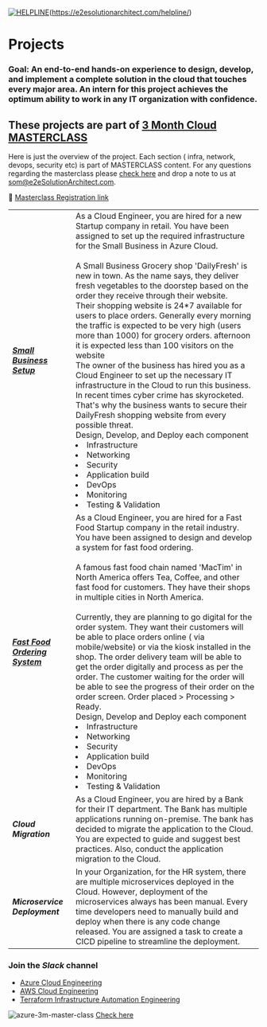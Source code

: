 [![HELPLINE](https://github.com/e2eSolutionArchitect/academy/assets/8308302/3b85acaf-50f5-4a4f-850d-46216de108af)](Helpline)(https://e2esolutionarchitect.com/helpline/)

# Projects

### Goal: An end-to-end hands-on experience to design, develop, and implement a complete solution in the cloud that touches every major area. An intern for this project achieves the optimum ability to work in any IT organization with confidence.  

## These projects are part of [3 Month Cloud MASTERCLASS](https://github.com/e2eSolutionArchitect/academy/blob/main/masterclass/azure/readme.md)
Here is just the overview of the project. Each section ( infra, network, devops, security etc) is part of MASTERCLASS content. For any questions regarding the masterclass please [check here](https://github.com/e2eSolutionArchitect/academy/tree/main/masterclass) and drop a note to us at som@e2eSolutionArchitect.com. 

:robot: [Masterclass Registration link](https://www.eventbrite.ca/e/azure-architect-masterclass-3-months-tickets-688806768587)

|   |   |
|---|---|
|  ***[Small Business Setup](https://github.com/e2eSolutionArchitect/azure-cloud-masterclass/tree/main/projects/small-business-setup)*** |  As a Cloud Engineer, you are hired for a new Startup company in retail. You have been assigned to set up the required infrastructure for the Small Business in Azure Cloud. <br><br> A Small Business Grocery shop 'DailyFresh' is new in town. As the name says, they deliver fresh vegetables to the doorstep based on the order they receive through their website. <br>Their shopping website is 24*7 available for users to place orders. Generally every morning the traffic is expected to be very high (users more than 1000) for grocery orders. afternoon it is expected less than 100 visitors on the website<br> The owner of the business has hired you as a Cloud Engineer to set up the necessary IT infrastructure in the Cloud to run this business. In recent times cyber crime has skyrocketed. That's why the business wants to secure their DailyFresh shopping website from every possible threat. <br> Design, Develop, and Deploy each component <li>Infrastructure</li> <li>Networking</li> <li>Security</li> <li>Application build</li> <li>DevOps</li> <li>Monitoring</li> <li>Testing & Validation</li> | 
|  ***[Fast Food Ordering System](https://github.com/e2eSolutionArchitect/azure-cloud-masterclass/tree/main/projects/fastfood-ordering-system)*** |   As a Cloud Engineer, you are hired for a Fast Food Startup company in the retail industry. You have been assigned to design and develop a system for fast food ordering. <br><br> A famous fast food chain named 'MacTim' in North America offers Tea, Coffee, and other fast food for customers. They have their shops in multiple cities in North America. <br> <br>Currently, they are planning to go digital for the order system. They want their customers will be able to place orders online ( via mobile/website) or via the kiosk installed in the shop. The order delivery team will be able to get the order digitally and process as per the order. The customer waiting for the order will be able to see the progress of their order on the order screen. Order placed > Processing > Ready. <br> Design, Develop and Deploy each component <li>Infrastructure</li> <li>Networking</li> <li>Security</li> <li>Application build</li> <li>DevOps</li> <li>Monitoring</li> <li>Testing & Validation</li> | 
|  ***Cloud Migration*** |  As a Cloud Engineer, you are hired by a Bank for their IT department. The Bank has multiple applications running on-premise. The bank has decided to migrate the application to the Cloud. You are expected to guide and suggest best practices. Also, conduct the application migration to the Cloud.  | 
|  ***Microservice Deployment*** |  In your Organization, for the HR system, there are multiple microservices deployed in the Cloud. However, deployment of the microservices always has been manual. Every time developers need to manually build and deploy when there is any code change released. You are assigned a task to create a CICD pipeline to streamline the deployment.    | 


### Join the ***Slack*** channel 
 - [Azure Cloud Engineering](https://talentdevelop-u8d3237.slack.com/archives/C04KCD5HPC1)
 - [AWS Cloud Engineering](https://talentdevelop-u8d3237.slack.com/archives/C04JZPZ6SKU)
 - [Terraform Infrastructure Automation Engineering](https://talentdevelop-u8d3237.slack.com/archives/C04KCD8183B)

![azure-3m-master-class](https://github.com/e2eSolutionArchitect/academy/assets/62712515/ff2e708f-3515-4bd7-9b0f-4929e597aafb)
[Check here](https://github.com/e2eSolutionArchitect/academy/blob/main/masterclass/azure/readme.md)
